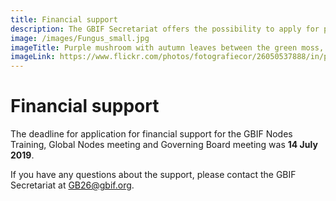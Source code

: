 ```yaml
---
title: Financial support
description: The GBIF Secretariat offers the possibility to apply for partial funding to attend the Governing Board meeting.
image: /images/Fungus_small.jpg
imageTitle: Purple mushroom with autumn leaves between the green moss, autumn scene, Amethyst Deceiver mushroom (Laccaria amethystea
imageLink: https://www.flickr.com/photos/fotografiecor/26050537888/in/photolist-FFZPjY-8DeQMj-8QYtUe-dGQm48-dmX1en-8QYukD-3c4Xud-5WG1MS-5sVjE9-5zwurF-2ciXv9P-8H6yiw-XM69fY-5N9MeT-cQ7snY-29VMAmV-8QYsQi-qrHeF-3bZujt-aoxw3Y-mFPNu-5BGqZr-5zAK61-qrDxY-d4dMw3-8NTyRi-5zAHYw-8DeJxm-mFPpf-8R2zc3-6ddbAz-8CLT6a-5zAHGS-dq5XGq-5zwtFP-9bLY3g-2aC5LET-Z8LjaG-qU79Ho-EfqcHz-dgSmMm-5UqnNY-dqdyLH-fGaoTc-YHAYPS-6rxWG-8CgnrX-6oDC8-4BPRA9-8CjsAN
---
```


# Financial support

The deadline for application for financial support for the GBIF Nodes Training, Global Nodes meeting and Governing Board meeting was **14 July 2019**. 

If you have any questions about the support, please contact the GBIF Secretariat at [GB26@gbif.org](mailto:GB26@gbif.org).





